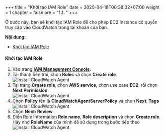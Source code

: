 +++
title = "Khởi tạo IAM Role"
date = 2020-04-18T00:38:32+07:00
weight = 1
chapter = false
pre = "<b>1.1. </b>"
+++

Ở bước này, bạn sẽ khởi tạo IAM Role để cho phép EC2 Instance có quyền truy cập vào CloudWatch trong tài khoản của bạn.

**Nội dung:**
- [Khởi tạo IAM Role](#khởi-tạo-iam-role)

#### Khởi tạo IAM Role

1. Vào trang [**IAM Management Console**](https://console.aws.amazon.com/iam/home).
2. Tại thanh bên trái, chọn **Roles** và chọn **Create role**.
![Install CloudWatch Agent](/images/5-monitoring/1.1_CreateIAM.png?width=90pc)
3. Tại trang **Create role**, chọn **AWS service**, chọn use case **EC2**, rồi chọn **Next Permission**.  
![Install CloudWatch Agent](/images/5-monitoring/1.1_EC2UseCase.png?width=90pc)
4. Chọn **Policy** tên là **CloudWatchAgentServerPolicy** và chọn **Next: Tags**
![Install CloudWatch Agent](/images/5-monitoring/1.1_CWPolicy.png?width=90pc)
5. Chọn **Next: Review**
6. Điền Role Information **Role name**, **Role description** và chọn **Create role**. Hãy nhớ **RoleName** của mình để sử dụng trong bước tiếp theo
![Install CloudWatch Agent](/images/5-monitoring/1.1_Review.png?width=90pc)
